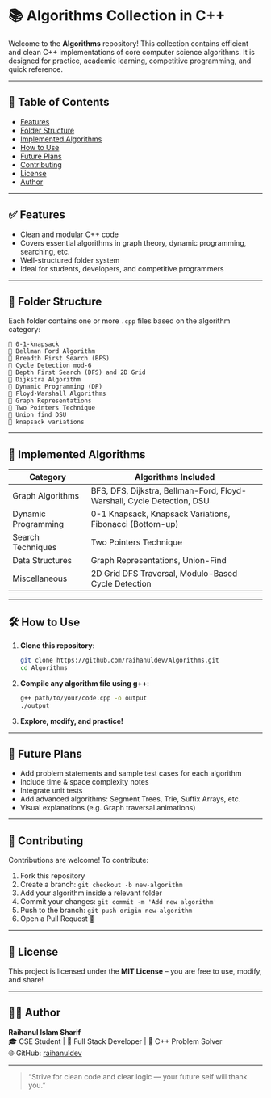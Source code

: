 # 📚 Algorithms Collection in C++

Welcome to the **Algorithms** repository! This collection contains efficient and clean C++ implementations of core computer science algorithms. It is designed for practice, academic learning, competitive programming, and quick reference.

---

## 🚀 Table of Contents

- [Features](#features)
- [Folder Structure](#folder-structure)
- [Implemented Algorithms](#implemented-algorithms)
- [How to Use](#how-to-use)
- [Future Plans](#future-plans)
- [Contributing](#contributing)
- [License](#license)
- [Author](#author)

---

## ✅ Features

- Clean and modular C++ code
- Covers essential algorithms in graph theory, dynamic programming, searching, etc.
- Well-structured folder system
- Ideal for students, developers, and competitive programmers

---

## 📂 Folder Structure

Each folder contains one or more `.cpp` files based on the algorithm category:

```
📁 0-1-knapsack
📁 Bellman Ford Algorithm
📁 Breadth First Search (BFS)
📁 Cycle Detection mod-6
📁 Depth First Search (DFS) and 2D Grid
📁 Dijkstra Algorithm
📁 Dynamic Programming (DP)
📁 Floyd-Warshall Algorithms
📁 Graph Representations
📁 Two Pointers Technique
📁 Union find DSU
📁 knapsack variations
```

---

## 📌 Implemented Algorithms

| Category               | Algorithms Included                                                       |
|------------------------|----------------------------------------------------------------------------|
| Graph Algorithms       | BFS, DFS, Dijkstra, Bellman-Ford, Floyd-Warshall, Cycle Detection, DSU    |
| Dynamic Programming    | 0-1 Knapsack, Knapsack Variations, Fibonacci (Bottom-up)                  |
| Search Techniques      | Two Pointers Technique                                                    |
| Data Structures        | Graph Representations, Union-Find                                         |
| Miscellaneous          | 2D Grid DFS Traversal, Modulo-Based Cycle Detection                       |

---

## 🛠️ How to Use

1. **Clone this repository**:
   ```bash
   git clone https://github.com/raihanuldev/Algorithms.git
   cd Algorithms
   ```

2. **Compile any algorithm file using g++**:
   ```bash
   g++ path/to/your/code.cpp -o output
   ./output
   ```

3. **Explore, modify, and practice!**

---

## 🔮 Future Plans

- Add problem statements and sample test cases for each algorithm
- Include time & space complexity notes
- Integrate unit tests
- Add advanced algorithms: Segment Trees, Trie, Suffix Arrays, etc.
- Visual explanations (e.g. Graph traversal animations)

---

## 🤝 Contributing

Contributions are welcome! To contribute:

1. Fork this repository
2. Create a branch: `git checkout -b new-algorithm`
3. Add your algorithm inside a relevant folder
4. Commit your changes: `git commit -m 'Add new algorithm'`
5. Push to the branch: `git push origin new-algorithm`
6. Open a Pull Request 🚀

---

## 📄 License

This project is licensed under the **MIT License** – you are free to use, modify, and share!

---

## 👨‍💻 Author

**Raihanul Islam Sharif**  
🎓 CSE Student | 💼 Full Stack Developer | 🧠 C++ Problem Solver  
🌐 GitHub: [raihanuldev](https://github.com/raihanuldev)

---

> “Strive for clean code and clear logic — your future self will thank you.”
